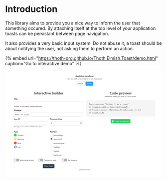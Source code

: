 # Introduction

This library aims to provide you a nice way to inform the user that something occured. By attaching itself at the top level of your application toasts can be persistant between page navigation.

It also provides a very basic input system. Do not abuse it, a toast should be about notifying the user, not asking them to perform an action.

{% embed url="https://thoth-org.github.io/Thoth.Elmish.Toast/demo.html" caption="Go to interactive demo" %}

![Demo overview](.gitbook/assets/image.png)



